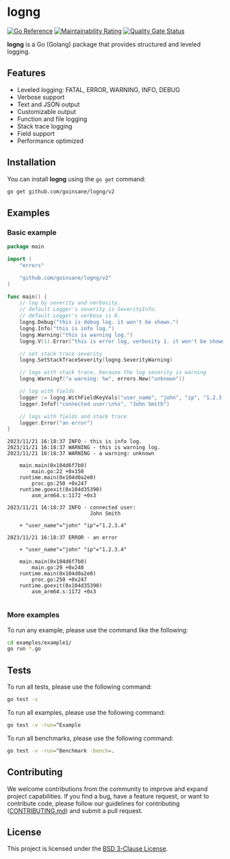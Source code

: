 # logng

[![Go Reference](https://pkg.go.dev/badge/github.com/goinsane/logng/v2.svg)](https://pkg.go.dev/github.com/goinsane/logng/v2)
[![Maintainability Rating](https://sonarcloud.io/api/project_badges/measure?project=goinsane_logng&metric=sqale_rating)](https://sonarcloud.io/summary/new_code?id=goinsane_logng)
[![Quality Gate Status](https://sonarcloud.io/api/project_badges/measure?project=goinsane_logng&metric=alert_status)](https://sonarcloud.io/summary/new_code?id=goinsane_logng)

**logng** is a Go (Golang) package that provides structured and leveled logging.

## Features

- Leveled logging: FATAL, ERROR, WARNING, INFO, DEBUG
- Verbose support
- Text and JSON output
- Customizable output
- Function and file logging
- Stack trace logging
- Field support
- Performance optimized

## Installation

You can install **logng** using the `go get` command:

```sh
go get github.com/goinsane/logng/v2
```

## Examples

### Basic example

```go
package main

import (
	"errors"

	"github.com/goinsane/logng/v2"
)

func main() {
	// log by severity and verbosity.
	// default Logger's severity is SeverityInfo.
	// default Logger's verbose is 0.
	logng.Debug("this is debug log. it won't be shown.")
	logng.Info("this is info log.")
	logng.Warning("this is warning log.")
	logng.V(1).Error("this is error log, verbosity 1. it won't be shown.")

	// set stack trace severity
	logng.SetStackTraceSeverity(logng.SeverityWarning)

	// logs with stack trace, because the log severity is warning
	logng.Warningf("a warning: %w", errors.New("unknown"))

	// log with fields
	logger := logng.WithFieldKeyVals("user_name", "john", "ip", "1.2.3.4")
	logger.Infof("connected user:\n%s", "John Smith")

	// logs with fields and stack trace
	logger.Error("an error")
}

```

```text
2023/11/21 16:18:37 INFO - this is info log.
2023/11/21 16:18:37 WARNING - this is warning log.
2023/11/21 16:18:37 WARNING - a warning: unknown
    
	main.main(0x104d6f7b0)
		main.go:22 +0x150
	runtime.main(0x104d0a2e0)
		proc.go:250 +0x247
	runtime.goexit(0x104d35390)
		asm_arm64.s:1172 +0x3
    
2023/11/21 16:18:37 INFO - connected user:
                           John Smith
    
	+ "user_name"="john" "ip"="1.2.3.4"
    
2023/11/21 16:18:37 ERROR - an error
    
	+ "user_name"="john" "ip"="1.2.3.4"
    
	main.main(0x104d6f7b0)
		main.go:29 +0x248
	runtime.main(0x104d0a2e0)
		proc.go:250 +0x247
	runtime.goexit(0x104d35390)
		asm_arm64.s:1172 +0x3
    
```

### More examples

To run any example, please use the command like the following:

```sh
cd examples/example1/
go run *.go
```

## Tests

To run all tests, please use the following command:

```sh
go test -v
```

To run all examples, please use the following command:

```sh
go test -v -run=^Example
```

To run all benchmarks, please use the following command:

```sh
go test -v -run=^Benchmark -bench=.
```

## Contributing

We welcome contributions from the community to improve and expand project capabilities. If you find a bug, have a
feature request, or want to contribute code, please follow our guidelines for contributing
([CONTRIBUTING.md](CONTRIBUTING.md)) and submit a pull request.

## License

This project is licensed under the [BSD 3-Clause License](LICENSE).
